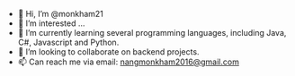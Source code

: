 - 👋 Hi, I’m @monkham21
- 👀 I’m interested ...
- 🌱 I’m currently learning several programming languages, including Java, C#, Javascript and Python.
- 💞️ I’m looking to collaborate on backend projects.
- 📫 Can reach me via email: nangmonkham2016@gmail.com

<!---
monkham21/monkham21 is a ✨ special ✨ repository because its `README.md` (this file) appears on your GitHub profile.
You can click the Preview link to take a look at your changes.
--->
